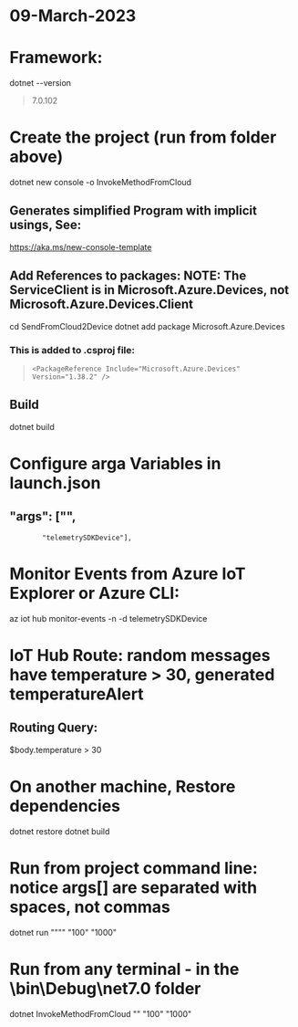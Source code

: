 # 09-March-2023

# Framework: 
dotnet --version
>7.0.102

# Create the project (run from folder above)
dotnet new console -o InvokeMethodFromCloud

## Generates simplified Program with implicit usings, See:
https://aka.ms/new-console-template

## Add References to packages: NOTE: The ServiceClient is in Microsoft.Azure.Devices, not Microsoft.Azure.Devices.Client
cd SendFromCloud2Device
dotnet add package Microsoft.Azure.Devices


### This is added to .csproj file:    
>     <PackageReference Include="Microsoft.Azure.Devices" Version="1.38.2" />

## Build
dotnet build

# Configure arga Variables in launch.json
##    "args": ["<iot hub connection string>",
            "telemetrySDKDevice"],

# Monitor Events from Azure IoT Explorer or Azure CLI:
az iot hub monitor-events -n <youriothubname> -d telemetrySDKDevice

# IoT Hub Route: random messages have temperature > 30, generated temperatureAlert
## Routing Query: 
$body.temperature > 30

# On another machine, Restore dependencies
dotnet restore
dotnet build

# Run from project command line: notice args[] are separated with spaces, not commas
dotnet run ""<device connection string>"" "100" "1000"

# Run from any terminal - in the \bin\Debug\net7.0 folder
dotnet InvokeMethodFromCloud "<device hub connection string>" "100" "1000"


